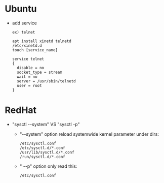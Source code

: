 # Ubuntu

- add service
  ```
  ex) telnet

  apt install xinetd telnetd
  /etc/xinetd.d
  touch [service_name]

  service telnet
  {
    disable = no
    socket_type = stream
    wait = no
    server = /usr/sbin/telnetd
    user = root
  }
  ```

# RedHat

- "sysctl --system"  VS  "sysctl -p"
  -  "--system" option reload systemwide kernel parameter under dirs:
      ```
      /etc/sysctl.conf
      /etc/sysctl.d/*.conf
      /usr/lib/sysctl.d/*.conf
      /run/sysctl.d/*.conf
      ```

  - " --p" option only read this:
    ```
    /etc/sysctl.conf
    ```
